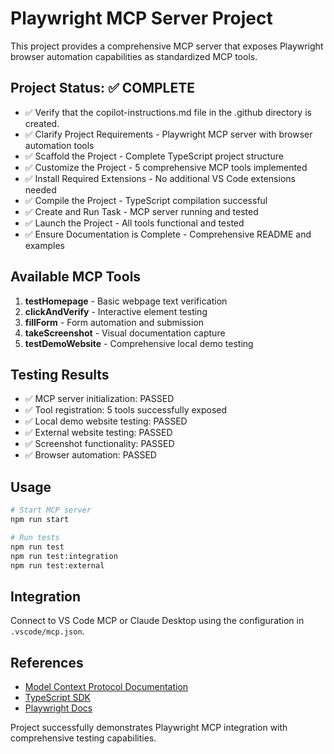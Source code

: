 # Playwright MCP Server Project

This project provides a comprehensive MCP server that exposes Playwright browser automation capabilities as standardized MCP tools.

## Project Status: ✅ COMPLETE

- ✅ Verify that the copilot-instructions.md file in the .github directory is created.
- ✅ Clarify Project Requirements - Playwright MCP server with browser automation tools
- ✅ Scaffold the Project - Complete TypeScript project structure
- ✅ Customize the Project - 5 comprehensive MCP tools implemented
- ✅ Install Required Extensions - No additional VS Code extensions needed
- ✅ Compile the Project - TypeScript compilation successful
- ✅ Create and Run Task - MCP server running and tested
- ✅ Launch the Project - All tools functional and tested
- ✅ Ensure Documentation is Complete - Comprehensive README and examples

## Available MCP Tools

1. **testHomepage** - Basic webpage text verification
2. **clickAndVerify** - Interactive element testing  
3. **fillForm** - Form automation and submission
4. **takeScreenshot** - Visual documentation capture
5. **testDemoWebsite** - Comprehensive local demo testing

## Testing Results

- ✅ MCP server initialization: PASSED
- ✅ Tool registration: 5 tools successfully exposed
- ✅ Local demo website testing: PASSED
- ✅ External website testing: PASSED  
- ✅ Screenshot functionality: PASSED
- ✅ Browser automation: PASSED

## Usage

```bash
# Start MCP server
npm run start

# Run tests
npm run test
npm run test:integration
npm run test:external
```

## Integration

Connect to VS Code MCP or Claude Desktop using the configuration in `.vscode/mcp.json`.

## References
- [Model Context Protocol Documentation](https://modelcontextprotocol.io/)
- [TypeScript SDK](https://github.com/modelcontextprotocol/typescript-sdk)
- [Playwright Docs](https://playwright.dev/)

Project successfully demonstrates Playwright MCP integration with comprehensive testing capabilities.